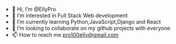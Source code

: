 - 👋 Hi, I’m @EllyPro
- 👀 I’m interested in Full Stack Web development
- 🌱 I’m currently learning Python,JavaScript,Django and React
- 💞️ I’m looking to collaborate on my github projects with everyone
- 📫 How to reach me pro100elly@gmail.com

<!---
EllyPro/EllyPro is a ✨ special ✨ repository because its `README.md` (this file) appears on your GitHub profile.
You can click the Preview link to take a look at your changes.
--->
